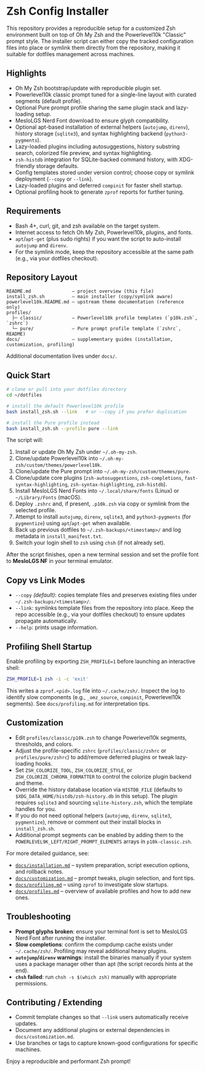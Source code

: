# Zsh Config Installer

This repository provides a reproducible setup for a customized Zsh environment built on top of Oh My Zsh and the Powerlevel10k "Classic" prompt style. The installer script can either copy the tracked configuration files into place or symlink them directly from the repository, making it suitable for dotfiles management across machines.

## Highlights
- Oh My Zsh bootstrap/update with reproducible plugin set.
- Powerlevel10k classic prompt tuned for a single-line layout with curated segments (default profile).
- Optional Pure prompt profile sharing the same plugin stack and lazy-loading setup.
- MesloLGS Nerd Font download to ensure glyph compatibility.
- Optional apt-based installation of external helpers (`autojump`, `direnv`), history storage (`sqlite3`), and syntax highlighting backend (`python3-pygments`).
- Lazy-loaded plugins including autosuggestions, history substring search, colorized file preview, and syntax highlighting.
- `zsh-histdb` integration for SQLite-backed command history, with XDG-friendly storage defaults.
- Config templates stored under version control; choose copy or symlink deployment (`--copy` or `--link`).
- Lazy-loaded plugins and deferred `compinit` for faster shell startup.
- Optional profiling hook to generate `zprof` reports for further tuning.

## Requirements
- Bash 4+, curl, git, and zsh available on the target system.
- Internet access to fetch Oh My Zsh, Powerlevel10k, plugins, and fonts.
- `apt`/`apt-get` (plus sudo rights) if you want the script to auto-install `autojump` and `direnv`.
- For the symlink mode, keep the repository accessible at the same path (e.g., via your dotfiles checkout).

## Repository Layout
```
README.md               – project overview (this file)
install_zsh.sh          – main installer (copy/symlink aware)
powerlevel10k.README.md – upstream theme documentation (reference only)
profiles/
  ├─ classic/           – Powerlevel10k profile templates (`p10k.zsh`, `zshrc`)
  └─ pure/              – Pure prompt profile template (`zshrc`, README)
docs/                   – supplementary guides (installation, customization, profiling)
```
Additional documentation lives under `docs/`.

## Quick Start
```bash
# clone or pull into your dotfiles directory
cd ~/dotfiles

# install the default Powerlevel10k profile
bash install_zsh.sh --link   # or --copy if you prefer duplication

# install the Pure profile instead
bash install_zsh.sh --profile pure --link
```

The script will:
1. Install or update Oh My Zsh under `~/.oh-my-zsh`.
2. Clone/update Powerlevel10k into `~/.oh-my-zsh/custom/themes/powerlevel10k`.
3. Clone/update the Pure prompt into `~/.oh-my-zsh/custom/themes/pure`.
4. Clone/update core plugins (`zsh-autosuggestions`, `zsh-completions`, `fast-syntax-highlighting`, `zsh-syntax-highlighting`, `zsh-histdb`).
5. Install MesloLGS Nerd Fonts into `~/.local/share/fonts` (Linux) or `~/Library/Fonts` (macOS).
6. Deploy `.zshrc` and, if present, `.p10k.zsh` via copy or symlink from the selected profile.
7. Attempt to install `autojump`, `direnv`, `sqlite3`, and `python3-pygments` (for `pygmentize`) using `apt`/`apt-get` when available.
8. Back up previous dotfiles to `~/.zsh-backups/<timestamp>/` and log metadata in `install_manifest.txt`.
9. Switch your login shell to `zsh` using `chsh` (if not already set).

After the script finishes, open a new terminal session and set the profile font to **MesloLGS NF** in your terminal emulator.

## Copy vs Link Modes
- `--copy` *(default)*: copies template files and preserves existing files under `~/.zsh-backups/<timestamp>/`.
- `--link`: symlinks template files from the repository into place. Keep the repo accessible (e.g., via your dotfiles checkout) to ensure updates propagate automatically.
- `--help`: prints usage information.

## Profiling Shell Startup
Enable profiling by exporting `ZSH_PROFILE=1` before launching an interactive shell:
```bash
ZSH_PROFILE=1 zsh -i -c 'exit'
```
This writes a `zprof.<pid>.log` file into `~/.cache/zsh/`. Inspect the log to identify slow components (e.g., `_omz_source`, `compinit`, Powerlevel10k segments). See `docs/profiling.md` for interpretation tips.

## Customization
- Edit `profiles/classic/p10k.zsh` to change Powerlevel10k segments, thresholds, and colors.
- Adjust the profile-specific `zshrc` (`profiles/classic/zshrc` or `profiles/pure/zshrc`) to add/remove deferred plugins or tweak lazy-loading hooks.
- Set `ZSH_COLORIZE_TOOL`, `ZSH_COLORIZE_STYLE`, or `ZSH_COLORIZE_CHROMA_FORMATTER` to control the colorize plugin backend and theme.
- Override the history database location via `HISTDB_FILE` (defaults to `$XDG_DATA_HOME/histdb/zsh-history.db` in this setup). The plugin requires `sqlite3` and sourcing `sqlite-history.zsh`, which the template handles for you.
- If you do not need optional helpers (`autojump`, `direnv`, `sqlite3`, `pygmentize`), remove or comment out their install blocks in `install_zsh.sh`.
- Additional prompt segments can be enabled by adding them to the `POWERLEVEL9K_LEFT/RIGHT_PROMPT_ELEMENTS` arrays in `p10k-classic.zsh`.

For more detailed guidance, see:
- [`docs/installation.md`](docs/installation.md) – system preparation, script execution options, and rollback notes.
- [`docs/customization.md`](docs/customization.md) – prompt tweaks, plugin selection, and font tips.
- [`docs/profiling.md`](docs/profiling.md) – using `zprof` to investigate slow startups.
- [`docs/profiles.md`](docs/profiles.md) – overview of available profiles and how to add new ones.

## Troubleshooting
- **Prompt glyphs broken**: ensure your terminal font is set to MesloLGS Nerd Font after running the installer.
- **Slow completions**: confirm the compdump cache exists under `~/.cache/zsh/`. Profiling may reveal additional heavy plugins.
- **`autojump`/`direnv` warnings**: install the binaries manually if your system uses a package manager other than apt (the script records hints at the end).
- **`chsh` failed**: run `chsh -s $(which zsh)` manually with appropriate permissions.

## Contributing / Extending
- Commit template changes so that `--link` users automatically receive updates.
- Document any additional plugins or external dependencies in `docs/customization.md`.
- Use branches or tags to capture known-good configurations for specific machines.

Enjoy a reproducible and performant Zsh prompt!
